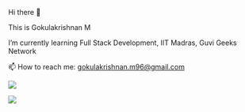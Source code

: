 Hi there 👋

This is Gokulakrishnan M

I’m currently learning Full Stack Development, IIT Madras, Guvi Geeks Network

📫 How to reach me: gokulakrishnan.m96@gmail.com

<a href="https://visitcount.itsvg.in">
  <img src="https://visitcount.itsvg.in/api?id=Gokul&label=Profile%20views&icon=5&pretty=false" />
</a>

[![](https://visitcount.itsvg.in/api?id=Gokul&label=Profile%20views&icon=5&pretty=false)](https://visitcount.itsvg.in)



<!--
**Gokul-96/Gokul-96** is a ✨ _special_ ✨ repository because its `README.md` (this file) appears on your GitHub profile.

Here are some ideas to get you started:

- 🔭 I’m currently working on ...
- 🌱 I’m currently learning ...
- 👯 I’m looking to collaborate on ...
- 🤔 I’m looking for help with ...
- 💬 Ask me about ...
- 📫 How to reach me: ...
- 😄 Pronouns: ...
- ⚡ Fun fact: ...
-->
